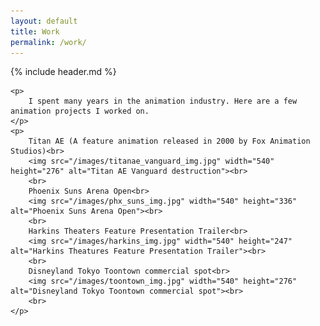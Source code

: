 ```yaml
---
layout: default
title: Work
permalink: /work/
---
```

{% include header.md %}

<div class="lead-section">
	
	<p>
		I spent many years in the animation industry. Here are a few animation projects I worked on.
	</p>
	<p>
		Titan AE (A feature animation released in 2000 by Fox Animation Studios)<br>
		<img src="/images/titanae_vanguard_img.jpg" width="540" height="276" alt="Titan AE Vanguard destruction"><br>
		<br>
		Phoenix Suns Arena Open<br>
		<img src="/images/phx_suns_img.jpg" width="540" height="336" alt="Phoenix Suns Arena Open"><br>
		<br>
		Harkins Theaters Feature Presentation Trailer<br>
		<img src="/images/harkins_img.jpg" width="540" height="247" alt="Harkins Theatures Feature Presentation Trailer"><br>
		<br>
		Disneyland Tokyo Toontown commercial spot<br>
		<img src="/images/toontown_img.jpg" width="540" height="276" alt="Disneyland Tokyo Toontown commercial spot"><br>
		<br>
	</p>
	
</div>




<div style="margin-top: 64px;" class="lead-section-last" markdown="1">

</div>